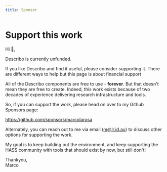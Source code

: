 ```yaml
---
title: Sponsor
---
```


# Support this work

Hi :wave:,

<div class="flex flex-row space-x-4 justify-center bg-slate-100 p-4 text-slate-800 rounded-lg my-4 text-lg">
    <div>
        <i class="fa-solid fa-circle-info text-red-600 fa-2x"></i>
    </div>
    <div>
        Describo is currently unfunded.
    </div>
</div>

If you like Describo and find it useful, please consider supporting it. There are different ways to
help but this page is about financial support

All of the Describo components are free to use - **forever**. But that doesn't mean they are free to
create. Indeed, this work exists because of two decades of experience delivering research
infrastructure and tools.

So, if you can support the work, please head on over to my Github Sponsors page:

<div class="bg-slate-100 rounded-lg text-xl p-4 text-center">
<a href="https://github.com/sponsors/marcolarosa" target="_blank">https://github.com/sponsors/marcolarosa</a>
</div>

Alternately, you can reach out to me via email (m@lr.id.au) to discuss other options for supporting
the work.

My goal is to keep building out the environment, and keep supporting the HASS community with tools
that should exist by now, but still don't!

Thankyou, <br/>Marco
